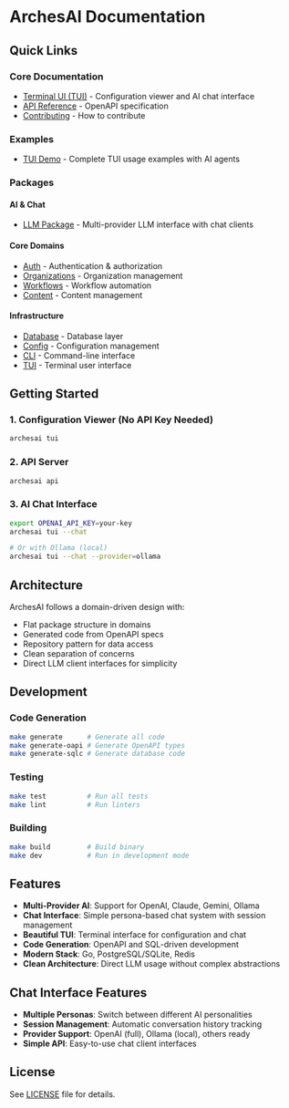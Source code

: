 # ArchesAI Documentation

## Quick Links

### Core Documentation

- [Terminal UI (TUI)](TUI.md) - Configuration viewer and AI chat interface
- [API Reference](../api/openapi.yaml) - OpenAPI specification
- [Contributing](../CONTRIBUTING.md) - How to contribute

### Examples

- [TUI Demo](examples/tui.go) - Complete TUI usage examples with AI agents

### Packages

#### AI & Chat

- [LLM Package](../internal/llm/) - Multi-provider LLM interface with chat clients

#### Core Domains

- [Auth](../internal/auth/) - Authentication & authorization
- [Organizations](../internal/organizations/) - Organization management
- [Workflows](../internal/workflows/) - Workflow automation
- [Content](../internal/content/) - Content management

#### Infrastructure

- [Database](../internal/database/) - Database layer
- [Config](../internal/config/) - Configuration management
- [CLI](../internal/cli/) - Command-line interface
- [TUI](../internal/tui/) - Terminal user interface

## Getting Started

### 1. Configuration Viewer (No API Key Needed)

```bash
archesai tui
```

### 2. API Server

```bash
archesai api
```

### 3. AI Chat Interface

```bash
export OPENAI_API_KEY=your-key
archesai tui --chat

# Or with Ollama (local)
archesai tui --chat --provider=ollama
```

## Architecture

ArchesAI follows a domain-driven design with:

- Flat package structure in domains
- Generated code from OpenAPI specs
- Repository pattern for data access
- Clean separation of concerns
- Direct LLM client interfaces for simplicity

## Development

### Code Generation

```bash
make generate      # Generate all code
make generate-oapi # Generate OpenAPI types
make generate-sqlc # Generate database code
```

### Testing

```bash
make test          # Run all tests
make lint          # Run linters
```

### Building

```bash
make build         # Build binary
make dev           # Run in development mode
```

## Features

- **Multi-Provider AI**: Support for OpenAI, Claude, Gemini, Ollama
- **Chat Interface**: Simple persona-based chat system with session management
- **Beautiful TUI**: Terminal interface for configuration and chat
- **Code Generation**: OpenAPI and SQL-driven development
- **Modern Stack**: Go, PostgreSQL/SQLite, Redis
- **Clean Architecture**: Direct LLM usage without complex abstractions

## Chat Interface Features

- **Multiple Personas**: Switch between different AI personalities
- **Session Management**: Automatic conversation history tracking
- **Provider Support**: OpenAI (full), Ollama (local), others ready
- **Simple API**: Easy-to-use chat client interfaces

## License

See [LICENSE](../LICENSE) file for details.

